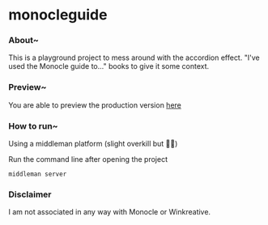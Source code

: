 # monocleguide

### About~

This is a playground project to mess around with the accordion effect. "I've used the Monocle guide to..." books to give it some context.

### Preview~

You are able to preview the production version [here](https://friendly-kepler-db525e.netlify.com) 


### How to run~
Using a middleman platform (slight overkill but 🤷‍♀️)

Run the command line after opening the project

`middleman server`



### Disclaimer
I am not associated in any way with Monocle or Winkreative.
